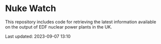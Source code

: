 # Nuke Watch

This repository includes code for retrieving the latest information available on the output of EDF nuclear power plants in the UK.

Last updated: 2023-09-07 13:10